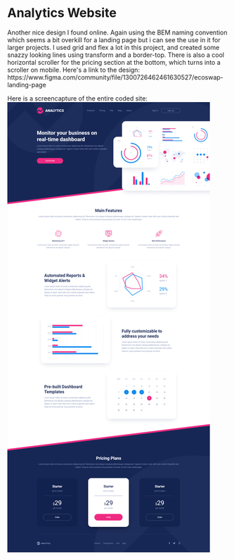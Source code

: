 # Analytics Website

<p>Another nice design I found online. Again using the BEM naming convention which seems a bit overkill for a landing page but i can see the use in it for larger projects. I used grid and flex a lot in this project, and created some snazzy looking lines using transform and a border-top. There is also a cool horizontal scroller for the pricing section at the bottom, which turns into a scroller on mobile. Here's a link to the design: https://www.figma.com/community/file/1300726462461630527/ecoswap-landing-page</p>

Here is a screencapture of the entire coded site:
![alt text](https://github.com/RhysE96/Analytics-Website-Landing-Page/blob/main/Analytics%20Website/Screenshot/website-screen-capture.png)
